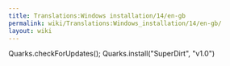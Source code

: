 ```yaml
---
title: Translations:Windows installation/14/en-gb
permalink: wiki/Translations:Windows_installation/14/en-gb/
layout: wiki
---
```


Quarks.checkForUpdates(); Quarks.install("SuperDirt", "v1.0")
